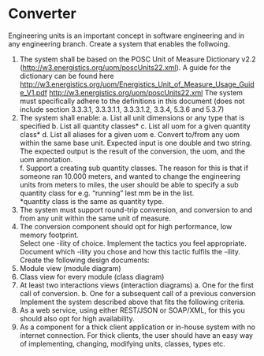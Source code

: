 # Converter
Engineering units is an important concept in software engineering and in any engineering branch. 
Create a system that enables the follwoing. 
1. The system shall be based on the POSC Unit of Measure Dictionary v2.2 
(http://w3.energistics.org/uom/poscUnits22.xml). A guide for the dictionary can be found 
here http://w3.energistics.org/uom/Energistics_Unit_of_Measure_Usage_Guide_V1.pdf 
http://w3.energistics.org/uom/poscUnits22.xml 
The system must specifically adhere to the definitions in this document (does not include 
section 3.3.3.1, 3.3.3.1.1, 3.3.3.1.2, 3.3.4, 5.3.6 and 5.3.7) 
2. The system shall enable: 
a. List all unit dimensions or any type that is specified 
b. List all quantity classes* 
c. List all uom for a given quantity class* 
d. List all aliases for a given uom 
e. Convert to/from any uom within the same base unit. Expected input is one double 
and two string. The expected output is the result of the conversion, the uom, and the 
uom annotation.  
f. Support a creating sub quantity classes. The reason for this is that if someone ran 
10.000 meters, and wanted to change the engineering units from meters to miles, 
the user should be able to specify a sub quantity class for e.g. “running” lest mm be 
in the list.  
*quantity class is the same as quantity type.  
3. The system must support round-trip conversion, and conversion to and from any unit within 
the same unit of measure.  
4. The conversion component should opt for high performance, low memory footprint.  
Select one -ility of choice. Implement the tactics you feel appropriate. Document which -ility you 
chose and how this tactic fulfils the -ility.  
Create the following design documents: 
1. Module view (module diagram) 
2. Class view for every module (class diagram) 
3. At least two interactions views (interaction diagrams) 
a. One for the first call of conversion. 
b. One for a subsequent call of a previous conversion 
Implement the system described above that fits the following criteria. 
1. As a web service, using either REST/JSON or SOAP/XML, for this you should also opt for high 
availability.  
2. As a component for a thick client application or in-house system with no internet connection. 
For thick clients, the user should have an easy way of implementing, changing, modifying 
units, classes, types etc. 

